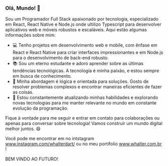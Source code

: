 ### Olá, Mundo! 👋

Sou um Programador Full Stack apaixonado por tecnologia, especializado em React, React Native e Node.js onde ultilizo Typescript para desenvolver aplicativos web e móveis robustos e escaláveis. Aqui estão algumas informações sobre mim:

- 💻 Tenho projetos em desenvolvimento web e mobile, com ênfase em React e React Native para criar interfaces impressionantes e em Node.js para o desenvolvimento de back-end robusto.
- 📚 Sou um eterno estudante e adoro aprender sobre as últimas tendências tecnológicas. A tecnologia é minha paixão, e estou sempre em busca de conhecimento.
- 🧠 Minha abordagem é lógica e orientada para soluções. Gosto de resolver problemas complexos e encontrar maneiras eficientes de fazer as coisas.
- 🌱 Estou constantemente atualizando minhas habilidades e explorando novas tecnologias para me manter relevante no mundo em constante evolução da programação.

Fique à vontade para me seguir e entrar em contato para colaborações ou apenas para conversar sobre tecnologia! Vamos construir um mundo digital melhor juntos. 😄

Você pode me encontrar em no intstagram www.instagram.com/whalterdart/  ou no meu portifolio www.whalter.com.br !

BEM VINDO AO FUTURO! 
